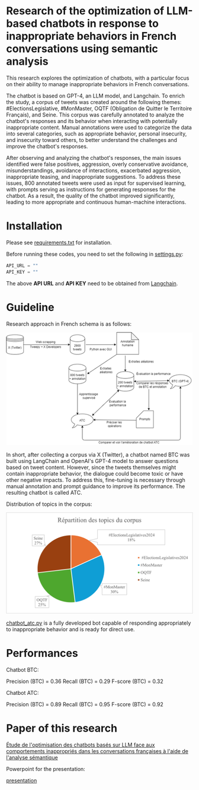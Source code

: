 # Research of the optimization of LLM-based chatbots in response to inappropriate behaviors in French conversations using semantic analysis

This research explores the optimization of chatbots, with a particular focus on their ability to manage inappropriate behaviors in French conversations.

The chatbot is based on GPT-4, an LLM model, and Langchain. To enrich the study, a corpus of tweets was created around the following themes: #ElectionsLegislative, #MonMaster, OQTF (Obligation de Quitter le Territoire Français), and Seine. This corpus was carefully annotated to analyze the chatbot's responses and its behavior when interacting with potentially inappropriate content. Manual annotations were used to categorize the data into several categories, such as appropriate behavior, personal insecurity, and insecurity toward others, to better understand the challenges and improve the chatbot's responses.

After observing and analyzing the chatbot's responses, the main issues identified were false positives, aggression, overly conservative avoidance, misunderstandings, avoidance of interactions, exacerbated aggression, inappropriate teasing, and inappropriate suggestions. To address these issues, 800 annotated tweets were used as input for supervised learning, with prompts serving as instructions for generating responses for the chatbot. As a result, the quality of the chatbot improved significantly, leading to more appropriate and continuous human-machine interactions.

# Installation

Please see [requirements.txt](requirements.txt) for installation.

Before running these codes, you need to set the following in [settings.py](settings.py):


```python
API_URL = ""
API_KEY = ""
```

The above **API URL** and **API KEY** need to be obtained from [Langchain](https://www.langchain.com/).

# Guideline

Research approach in French schema is as follows:

![Schéma de processus de recherche](./images/schema.png)

In short, after collecting a corpus via X (Twitter), a chatbot named BTC was built using LangChain and OpenAI's GPT-4 model to answer questions based on tweet content. However, since the tweets themselves might contain inappropriate behavior, the dialogue could become toxic or have other negative impacts. To address this, fine-tuning is necessary through manual annotation and prompt guidance to improve its performance. The resulting chatbot is called ATC.

Distribution of topics in the corpus:

![Répartition des topics du corpus](./images/distribution_topics.png)

[chatbot_atc.py](chatbot_atc.py) is a fully developed bot capable of responding appropriately to inappropriate behavior and is ready for direct use.

# Performances

Chatbot BTC:

Precision (BTC) = 0.36
Recall (BTC) =  0.29
F-score (BTC) = 0.32

Chatbot ATC:

Precision (BTC) = 0.89
Recall (BTC) =  0.95
F-score (BTC) = 0.92

# Paper of this research

[Étude de l'optimisation des chatbots basés sur LLM face aux comportements inappropriés dans les conversations françaises à l'aide de l'analyse sémantique](Étude%20de%20l'optimisation%20des%20chatbots%20basés%20sur%20LLM%20face%20aux%20comportements%20inappropriés%20dans%20les%20conversations%20françaises%20à%20l'aide%20de%20l'analyse%20sémantique.pdf)

Powerpoint for the presentation:

[presentation](presentation.pdf)
